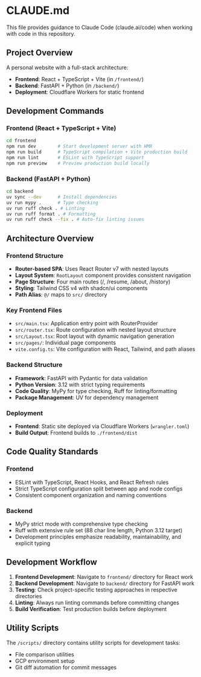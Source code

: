 # CLAUDE.md

This file provides guidance to Claude Code (claude.ai/code) when working with code in this repository.

## Project Overview

A personal website with a full-stack architecture:
- **Frontend**: React + TypeScript + Vite (in `/frontend/`)
- **Backend**: FastAPI + Python (in `/backend/`)
- **Deployment**: Cloudflare Workers for static frontend

## Development Commands

### Frontend (React + TypeScript + Vite)
```bash
cd frontend
npm run dev        # Start development server with HMR
npm run build      # TypeScript compilation + Vite production build
npm run lint       # ESLint with TypeScript support
npm run preview    # Preview production build locally
```

### Backend (FastAPI + Python)
```bash
cd backend
uv sync --dev      # Install dependencies
uv run mypy .      # Type checking
uv run ruff check . # Linting
uv run ruff format . # Formatting
uv run ruff check --fix . # Auto-fix linting issues
```

## Architecture Overview

### Frontend Structure
- **Router-based SPA**: Uses React Router v7 with nested layouts
- **Layout System**: `RootLayout` component provides consistent navigation
- **Page Structure**: Four main routes (/, /resume, /about, /history)
- **Styling**: Tailwind CSS v4 with shadcn/ui components
- **Path Alias**: `@/` maps to `src/` directory

### Key Frontend Files
- `src/main.tsx`: Application entry point with RouterProvider
- `src/router.tsx`: Route configuration with nested layout structure
- `src/Layout.tsx`: Root layout with dynamic navigation generation
- `src/pages/`: Individual page components
- `vite.config.ts`: Vite configuration with React, Tailwind, and path aliases

### Backend Structure  
- **Framework**: FastAPI with Pydantic for data validation
- **Python Version**: 3.12 with strict typing requirements
- **Code Quality**: MyPy for type checking, Ruff for linting/formatting
- **Package Management**: UV for dependency management

### Deployment
- **Frontend**: Static site deployed via Cloudflare Workers (`wrangler.toml`)
- **Build Output**: Frontend builds to `./frontend/dist`

## Code Quality Standards

### Frontend
- ESLint with TypeScript, React Hooks, and React Refresh rules
- Strict TypeScript configuration split between app and node configs
- Consistent component organization and naming conventions

### Backend
- MyPy strict mode with comprehensive type checking
- Ruff with extensive rule set (88 char line length, Python 3.12 target)
- Development principles emphasize readability, maintainability, and explicit typing

## Development Workflow

1. **Frontend Development**: Navigate to `frontend/` directory for React work
2. **Backend Development**: Navigate to `backend/` directory for FastAPI work  
3. **Testing**: Check project-specific testing approaches in respective directories
4. **Linting**: Always run linting commands before committing changes
5. **Build Verification**: Test production builds before deployment

## Utility Scripts

The `/scripts/` directory contains utility scripts for development tasks:
- File comparison utilities
- GCP environment setup
- Git diff automation for commit messages